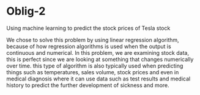 # Oblig-2
Using machine learning to predict the stock prices of Tesla stock

We chose to solve this problem by using linear regression algorithm, because of how regression algorithms is used when the output is continuous and numerical. In this problem, we are examining stock data, this is perfect since we are looking at something that changes numerically over time. this type of algorithm is also typically used when predicting things such as temperatures, sales volume, stock prices and even in medical diagnosis where it can use data such as test results and medical history to predict the further development of sickness and more.
